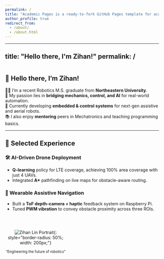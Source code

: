 ```yaml
---
permalink: /
title: "Academic Pages is a ready-to-fork GitHub Pages template for academic personal websites"
author_profile: true
redirect_from: 
  - /about/
  - /about.html
---
```

---
title: "Hello there, I'm Zihan!"
permalink: /
---

<div style="display: flex; align-items: start; gap: 2rem; flex-wrap: wrap;">

<!-- 左侧文字介绍 -->
<div style="flex: 1 1 300px; min-width: 280px;">

## 👋 Hello there, I’m **Zihan**!

👨‍🎓 I’m a recent Robotics M.S. graduate from **Northeastern University**.  
🔧 My passion lies in **bridging mechanics, control, and AI** for real-world automation.  
🤖 Currently developing **embedded & control systems** for next-gen assistive and aerial robots.  
📚 I also enjoy **mentoring** peers in Mechatronics and teaching programming basics.

---

## 🚀 Selected Experience

### 🛠️ AI-Driven Drone Deployment  
- **Q-learning** policy for LTE coverage, achieving 100% area coverage with just 4 UAVs.  
- Integrated **A\*** pathfinding on live maps for obstacle-aware routing.

### 🤖 Wearable Assistive Navigation  
- Built a **ToF depth-camera + haptic** feedback system on Raspberry Pi.  
- Tuned **PWM vibration** to convey obstacle proximity across three ROIs.

</div>

<!-- 右侧头像或插图 -->
<div style="flex: 0 0 200px; text-align: center;">

![Zihan Lin Portrait](https://your-cdn.com/path/to/portrait.jpg){: style="border-radius: 50%; width: 200px;"}  

<small style="display:block; margin-top:0.5rem;">
“Engineering the future of robotics”  
</small>
</div>

</div>
